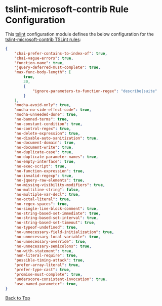 # tslint-microsoft-contrib Rule Configuration
This [tslint][tslint-url] configuration module defines the below configuration for the [tslint-microsoft-contrib TSLint rules][tslint-microsoft-contrib-url]:

```json
{
    "chai-prefer-contains-to-index-of": true,
    "chai-vague-errors": true,
    "function-name": true,
    "jquery-deferred-must-complete": true,
    "max-func-body-length": [
        true,
        30,
        {
            "ignore-parameters-to-function-regex": "describe|suite"
        }
    ],
    "mocha-avoid-only": true,
    "mocha-no-side-effect-code": true,
    "mocha-unneeded-done": true,
    "no-banned-terms": true,
    "no-constant-condition": true,
    "no-control-regex": true,
    "no-delete-expression": true,
    "no-disable-auto-sanitization": true,
    "no-document-domain": true,
    "no-document-write": true,
    "no-duplicate-case": true,
    "no-duplicate-parameter-names": true,
    "no-empty-interface": true,
    "no-exec-script": true,
    "no-function-expression": true,
    "no-invalid-regexp": true,
    "no-jquery-raw-elements": true,
    "no-missing-visibility-modifiers": true,
    "no-multiline-string": false,
    "no-multiple-var-decl": true,
    "no-octal-literal": true,
    "no-regex-spaces": true,
    "no-single-line-block-comment": true,
    "no-string-based-set-immediate": true,
    "no-string-based-set-interval": true,
    "no-string-based-set-timeout": true,
    "no-typeof-undefined": true,
    "no-unnecessary-field-initialization": true,
    "no-unnecessary-local-variable": true,
    "no-unnecessary-override": true,
    "no-unnecessary-semicolons": true,
    "no-with-statement": true,
    "non-literal-require": true,
    "possible-timing-attack": true,
    "prefer-array-literal": true,
    "prefer-type-cast": true,
    "promise-must-complete": true,
    "underscore-consistent-invocation": true,
    "use-named-parameter": true,
}
```
[Back to Top](#tslint-microsoft-contrib-rule-configuration)

[tslint-url]: https://palantir.github.io/tslint/
[tslint-microsoft-contrib-url]: https://github.com/Microsoft/tslint-microsoft-contrib#supported-rules
